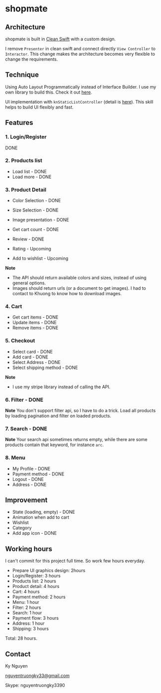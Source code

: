 #  shopmate

## Architecture
shopmate is built in [Clean Swift](https://clean-swift.com) with a custom design.

I remove `Presenter` in clean swift and connect directly `View Controller` to `Interactor`. This change makes the architecture becomes very flexible to change the requirements.   

## Technique 
Using Auto Layout Programmatically instead of Interface Builder. I use my own library to build this. Check it out [here](https://www.codementor.io/nguyentruongky33/starting-auto-layout-programmatically-r43vwn0po).

UI implementation with `knStaticListController` (detail is [here](https://www.codementor.io/nguyentruongky33/implement-flexible-ui-with-uitableview-slww3uor5)). This skill helps to build UI flexibly and fast.

## Features

### 1. Login/Register
DONE

### 2. Products list
- Load list - DONE
- Load more - DONE

### 3. Product Detail 
- Color Selection - DONE
- Size Selection - DONE
- Image presentation - DONE 
- Get cart count - DONE
- Review - DONE

- Rating - Upcoming 
- Add to wishlist - Upcoming 

**Note** 
- The API should return available colors and sizes, instead of using general options.
- Images should return urls (or a document to get images). I had to contact to Khuong to know how to download images. 

### 4. Cart
- Get cart items - DONE
- Update items - DONE
- Remove items - DONE

### 5. Checkout 
- Select card - DONE 
- Add card - DONE
- Select Address - DONE
- Select shipping method - DONE

**Note**
- I use my stripe library instead of calling the API. 

### 6. Filter - DONE

**Note**
You don't support filter api, so I have to do a trick. Load all products by loading pagination and filter on loaded products. 

### 7. Search - DONE

**Note**
Your search api sometimes returns empty, while there are some products contain that keyword, for instance `arc`.

### 8. Menu 
- My Profile - DONE
- Payment method - DONE 
- Logout - DONE
- Address - DONE


## Improvement
- State (loading, empty) - DONE
- Animation when add to cart 
- Wishlist 
- Category 
- Add app icon - DONE

## Working hours 
I can't commit for this project full time. So work few hours everyday. 

- Prepare UI graphics design: 2hours
- Login/Register: 3 hours
- Products list: 2 hours
- Product detail: 4 hours
- Cart: 4 hours
- Payment method: 2 hours
- Menu: 1 hour
- Filter: 2 hours
- Search: 1 hour
- Payment flow: 3 hours
- Address: 1 hour
- Shipping: 3 hours

Total: 28 hours. 

## Contact 
Ky Nguyen 

nguyentruongky33@gmail.com

Skype: nguyentruongky3390


